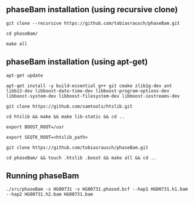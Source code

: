phaseBam installation (using recursive clone)
---------------------------------------------

`git clone --recursive https://github.com/tobiasrausch/phaseBam.git`

`cd phaseBam/`

`make all`

phaseBam installation (using apt-get)
-------------------------------------

`apt-get update`

`apt-get install -y build-essential g++ git cmake zlib1g-dev ant libbz2-dev libboost-date-time-dev libboost-program-options-dev libboost-system-dev libboost-filesystem-dev libboost-iostreams-dev`

`git clone https://github.com/samtools/htslib.git`

`cd htslib && make && make lib-static && cd ..`

`export BOOST_ROOT=/usr`

`export SEQTK_ROOT=<htslib_path>`

`git clone https://github.com/tobiasrausch/phaseBam.git`

`cd phaseBam/ && touch .htslib .boost && make all && cd ..`


Running phaseBam
----------------

`./src/phaseBam -s HG00731 -v HG00731.phased.bcf --hap1 HG00731.h1.bam --hap2 HG00731.h2.bam HG00731.bam`
